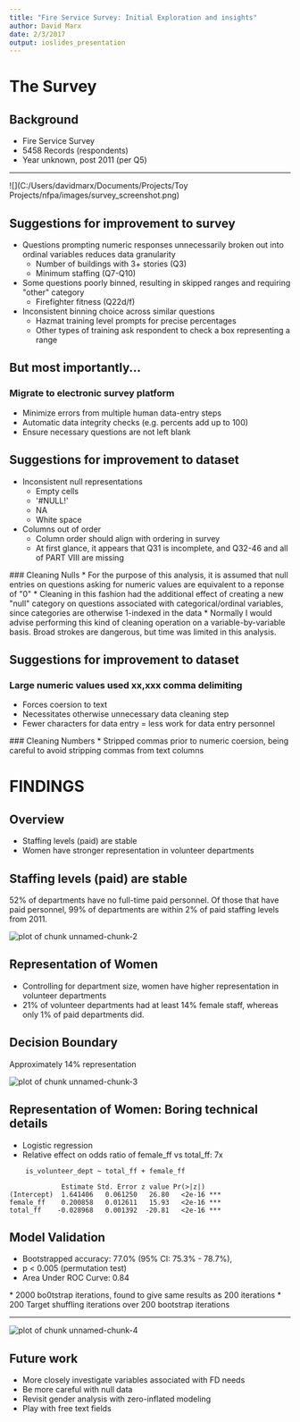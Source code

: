 ```yaml
---
title: "Fire Service Survey: Initial Exploration and insights"
author: David Marx
date: 2/3/2017
output: ioslides_presentation
---
```





# The Survey

## Background

* Fire Service Survey
* 5458 Records (respondents)
* Year unknown, post 2011 (per Q5)

---

![](C:/Users/davidmarx/Documents/Projects/Toy Projects/nfpa/images/survey_screenshot.png)

## Suggestions for improvement to survey

* Questions prompting numeric responses unnecessarily broken out into ordinal variables reduces data granularity
    * Number of buildings with 3+ stories (Q3)
    * Minimum staffing (Q7-Q10)
* Some questions poorly binned, resulting in skipped ranges and requiring "other" category
    * Firefighter fitness (Q22d/f)
* Inconsistent binning choice across similar questions
    * Hazmat training level prompts for precise percentages
    * Other types of training ask respondent to check a box representing a range
  

## But most importantly...

### Migrate to electronic survey platform
* Minimize errors from multiple human data-entry steps
* Automatic data integrity checks (e.g. percents add up to 100)
* Ensure necessary questions are not left blank


## Suggestions for improvement to dataset

* Inconsistent null representations
    * Empty cells
    * '#NULL!'
    * NA
    * White space
* Columns out of order
    * Column order should align with ordering in survey
    * At first glance, it appears that Q31 is incomplete, and Q32-46 and all of PART VIII are missing
  
<div class="notes">
### Cleaning Nulls
* For the purpose of this analysis, it is assumed that null entries on questions asking for numeric values are equivalent to a reponse of "0"
* Cleaning in this fashion had the additional effect of creating a new "null" category on questions associated with categorical/ordinal variables, since categories are otherwise 1-indexed in the data
* Normally I would advise performing this kind of cleaning operation on a variable-by-variable basis. Broad strokes are dangerous, but time was limited in this analysis.
</div>


## Suggestions for improvement to dataset

### Large numeric values used xx,xxx comma delimiting
* Forces coersion to text
* Necessitates otherwise unnecessary data cleaning step
* Fewer characters for data entry = less work for data entry personnel

<div class="notes">
### Cleaning Numbers
* Stripped commas prior to numeric coersion, being careful to avoid stripping 
  commas from text columns
</div>

  
# FINDINGS

## Overview

* Staffing levels (paid) are stable
* Women have stronger representation in volunteer departments


## Staffing levels (paid) are stable

52% of departments have no full-time paid personnel. Of those that have paid personnel, 99% of departments are within 2% of paid staffing levels from 2011. 

![plot of chunk unnamed-chunk-2](figure/unnamed-chunk-2-1.png)


## Representation of Women

* Controlling for department size, women have higher representation in volunteer departments
* 21% of volunteer departments had at least 14% female staff, whereas only 1% of paid departments did.

## Decision Boundary

Approximately 14% representation

![plot of chunk unnamed-chunk-3](figure/unnamed-chunk-3-1.png)

## Representation of Women: Boring technical details

* Logistic regression
* Relative effect on odds ratio of female_ff vs total_ff: 7x

```
    is_volunteer_dept ~ total_ff + female_ff

             Estimate Std. Error z value Pr(>|z|)    
(Intercept)  1.641406   0.061250   26.80   <2e-16 ***
female_ff    0.200858   0.012611   15.93   <2e-16 ***
total_ff    -0.028968   0.001392  -20.81   <2e-16 ***
```  

## Model Validation

* Bootstrapped accuracy: 77.0% (95% CI: 75.3% - 78.7%), 
* p < 0.005 (permutation test)
* Area Under ROC Curve: 0.84


<div class="notes">
* 2000 bo0tstrap iterations, found to give same results as 200 iterations
* 200 Target shuffling iterations over 200 bootstrap iterations
</div>

---

![plot of chunk unnamed-chunk-4](figure/unnamed-chunk-4-1.png)


## Future work

* More closely investigate variables associated with FD needs
* Be more careful with null data
* Revisit gender analysis with zero-inflated modeling
* Play with free text fields
